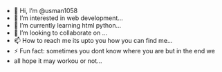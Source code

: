 - 👋 Hi, I’m @usman1058
- 👀 I’m interested in web development...
- 🌱 I’m currently learning html python...
- 💞️ I’m looking to collaborate on ...
- 📫 How to reach me  its upto you how you can find me...
- ⚡ Fun fact: sometimes you dont know where you are but in the end we
- all hope it may workou or not...

<!---
usman1058/usman1058 is a ✨ special ✨ repository because its `README.md` (this file) appears on your GitHub profile.
You can click the Preview link to take a look at your changes.
--->
